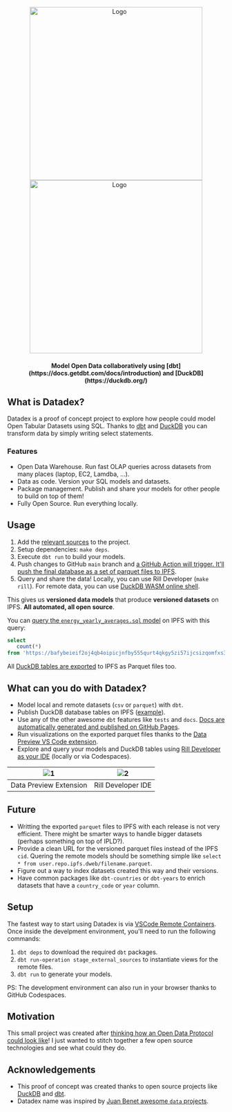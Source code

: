 <p align="center">
   <img alt="Logo" src="https://user-images.githubusercontent.com/1682202/160557212-c23c2bea-4179-4223-abfe-90f4a92e8aaa.png#gh-light-mode-only"/ width="400">
   <img alt="Logo" src="https://user-images.githubusercontent.com/1682202/160557880-ebd4d53f-5ed8-40d2-b20c-7da90443f389.png#gh-dark-mode-only"/ width="400">

   <h4 align="center"> Model Open Data collaboratively using [dbt](https://docs.getdbt.com/docs/introduction) and [DuckDB](https://duckdb.org/) </h4>
</p>

## What is Datadex?

Datadex is a proof of concept project to explore how people could model Open Tabular Datasets using SQL. Thanks to [dbt](https://docs.getdbt.com/docs/introduction) and [DuckDB](https://duckdb.org/) you can transform data by simply writing select statements.

### Features

- Open Data Warehouse. Run fast OLAP queries across datasets from many places (laptop, EC2, Lamdba, ...).
- Data as code. Version your SQL models and datasets.
- Package management. Publish and share your models for other people to build on top of them!
- Fully Open Source. Run everything locally.

## Usage

1. Add the [relevant sources](models/sources.yml) to the project.
1. Setup dependencies: `make deps`.
1. Execute `dbt run` to build your models.
1. Push changes to GitHub `main` branch and [a GitHub Action will trigger. It'll push the final database as a set of parquet files to IPFS](https://github.com/davidgasquez/datadex/actions/workflows/docs.yml).
1. Query and share the data! Locally, you can use Rill Developer (`make rill`). For remote data, you can use [DuckDB WASM online shell](https://shell.duckdb.org/).

This gives us **versioned data models** that produce **versioned datasets** on IPFS. **All automated, all open source**.

You can [query the `energy_yearly_averages.sql` model](https://github.com/davidgasquez/datadex/blob/main/models/energy_yearly_averages.sql) on IPFS with this query:

```sql
select
   count(*)
from 'https://bafybeieif2oj4qb4oipicjnfby555qurt4qkgy5zi57ijcsizqomfxs3gu.ipfs.dweb.link/energy_yearly_averages.parquet';
```

All [DuckDB tables are exported](https://bafybeieif2oj4qb4oipicjnfby555qurt4qkgy5zi57ijcsizqomfxs3gu.ipfs.dweb.link/) to IPFS as Parquet files too.

## What can you do with Datadex?

- Model local and remote datasets (`csv` or `parquet`) with `dbt`.
- Publish DuckDB database tables on IPFS ([example](https://bafybeieif2oj4qb4oipicjnfby555qurt4qkgy5zi57ijcsizqomfxs3gu.ipfs.dweb.link/)).
- Use any of the other awesome `dbt` features like `tests` and `docs`. [Docs are automatically generated and published on GitHub Pages](https://davidgasquez.github.io/datadex).
- Run visualizations on the exported parquet files thanks to the [Data Preview VS Code extension](https://github.com/RandomFractals/vscode-data-preview).
- Explore and query your models and DuckDB tables using [Rill Developer as your IDE](https://github.com/rilldata/rill-developer) (locally or via Codespaces).

| ![1](https://user-images.githubusercontent.com/1682202/160208641-0cf3e7c5-6339-408c-a08a-b5d164d1ed64.png) | ![2](https://user-images.githubusercontent.com/1682202/161124461-68864cfd-eb3a-4e4b-92f7-869d6ebcdc04.png) |
| :--------------------------------------------------------------------------------------------------------: | :--------------------------------------------------------------------------------------------------------: |
|                                           Data Preview Extension                                           |                                             Rill Developer IDE                                             |

## Future

- Writting the exported `parquet` files to IPFS with each release is not very efficient. There might be smarter ways to handle bigger datasets (perhaps something on top of IPLD?).
- Provide a clean URL for the versioned parquet files instead of the IPFS `cid`. Quering the remote models should be something simple like `select * from user.repo.ipfs.dweb/filename.parquet`.
- Figure out a way to index datasets created this way and their versions.
- Have common packages like `dbt-countries` or `dbt-years` to enrich datasets that have a `country_code` or `year` column.

## Setup

The fastest way to start using Datadex is via [VSCode Remote Containers](https://code.visualstudio.com/docs/remote/containers). Once inside the develpment environment, you'll need to run the following commands:
   1. `dbt deps` to download the required `dbt` packages.
   2. `dbt run-operation stage_external_sources` to instantiate views for the remote files.
   3. `dbt run` to generate your models.

PS: The development environment can also run in your browser thanks to GitHub Codespaces.

## Motivation

This small project was created after [thinking how an Open Data Protocol could look like](https://publish.obsidian.md/davidgasquez/Open+Data+Protocol)! I just wanted to stitch together a few open source technologies and see what could they do.

## Acknowledgements

- This proof of concept was created thanks to open source projects like [DuckDB](https://www.duckdb.org/) and [dbt](https://getdbt.com).
- Datadex name was inspired by [Juan Benet awesome `data` projects](https://juan.benet.ai/blog/2014-03-11-discussion-scienceexchange/).
